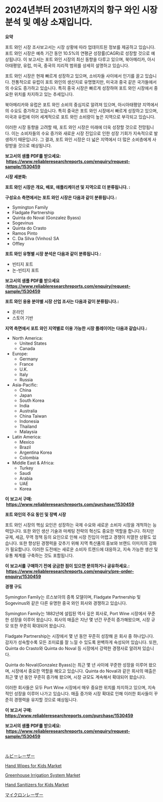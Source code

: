 <p><h1>2024년부터 2031년까지의 항구 와인 시장 분석 및 예상 소재입니다.</h1></p><p><strong>요약</strong></p>
<p><p>포트 와인 시장 조사보고서는 시장 상황에 따라 업데이트된 정보를 제공하고 있습니다. 포트 와인 시장은 예측 기간 동안 10.5%의 연평균 성장률(CAGR)로 성장할 것으로 예상됩니다. 이 보고서는 포트 와인 시장의 최신 동향을 다루고 있으며, 북아메리카, 아시아태평양, 유럽, 미국, 중국의 지리적 범위를 상세히 설명하고 있습니다.</p><p>포트 와인 시장은 현재 빠르게 성장하고 있으며, 소비자들 사이에서 인기를 끌고 있습니다. 전통적으로 유럽이 포트 와인의 생산지로 유명했지만, 미국과 중국 같은 국가들에서의 수요도 증가하고 있습니다. 특히 중국 시장은 빠르게 성장하여 포트 와인 시장에서 중요한 위치를 차지하고 있는 추세입니다.</p><p>북아메리카와 유럽은 포트 와인 소비의 중심지로 알려져 있으며, 아시아태평양 지역에서의 수요도 증가하고 있습니다. 특히 중국은 포트 와인 시장에서 빠르게 성장하고 있으며, 미국과 유럽에 이어 세계적으로 포트 와인 소비량이 높은 지역으로 부각되고 있습니다.</p><p>이러한 시장 동향을 고려할 때, 포트 와인 시장은 미래에 더욱 성장할 것으로 전망됩니다. 이는 소비자들의 수요 증가와 새로운 시장 진입으로 인한 성장 기회가 지속적으로 발생하기 때문입니다. 그 결과, 포트 와인 시장은 더 넓은 지역에서 더 많은 소비층에게 사랑받을 것으로 예상됩니다.</p></p>
<p><strong>보고서의 샘플 PDF를 받으세요: &nbsp;<a href="https://www.reliableresearchreports.com/enquiry/request-sample/1530459">https://www.reliableresearchreports.com/enquiry/request-sample/1530459</a></strong></p>
<p><strong>시장 세분화:</strong></p>
<p><strong> 포트 와인 시장은 개요, 배포, 애플리케이션 및 지역으로 더 분류됩니다. :</strong></p>
<p><strong>구성요소 측면에서는 포트 와인 시장은 다음과 같이 분류됩니다.:</strong></p>
<p><ul><li>Symington Family</li><li>Fladgate Partnership</li><li>Quinta do Noval (Gonzalez Byass)</li><li>Sogevinus</li><li>Quinta do Crasto</li><li>Ramos Pinto</li><li>C. Da Silva (Vinhos) SA</li><li>Offley</li></ul></p>
<p><strong> 포트 와인 유형별 시장 분석은 다음과 같이 분류됩니다.:</strong></p>
<p><ul><li>빈티지 포트</li><li>논-빈티지 포트</li></ul></p>
<p><strong>보고서의 샘플 PDF를 받으세요 :<a href="https://www.reliableresearchreports.com/enquiry/request-sample/1530459">https://www.reliableresearchreports.com/enquiry/request-sample/1530459</a></strong></p>
<p><strong> 포트 와인 응용 분야별 시장 산업 조사는 다음과 같이 분류됩니다.:</strong></p>
<p><ul><li>온라인</li><li>스토어 기반</li></ul></p>
<p><strong>지역 측면에서 포트 와인 지역별로 이용 가능한 시장 플레이어는 다음과 같습니다.:</strong></p>
<p><ul>
    <li>
        North America:
        <ul>
            <li>United States</li>
            <li>Canada</li>
        </ul>
    </li>
    <li>
        Europe:
        <ul>
            <li>Germany</li>
            <li>France</li>
            <li>U.K.</li>
            <li>Italy</li>
            <li>Russia</li>
        </ul>
    </li>
    <li>
        Asia-Pacific:
        <ul>
            <li>China</li>
            <li>Japan</li>
            <li>South Korea</li>
            <li>India</li>
            <li>Australia</li>
            <li>China Taiwan</li>
            <li>Indonesia</li>
            <li>Thailand</li>
            <li>Malaysia</li>
        </ul>
    </li>
    <li>
        Latin America:
        <ul>
            <li>Mexico</li>
            <li>Brazil</li>
            <li>Argentina Korea</li>
            <li>Colombia</li>
        </ul>
    </li>
    <li>
        Middle East & Africa:
        <ul>
            <li>Turkey</li>
            <li>Saudi</li>
            <li>Arabia</li>
            <li>UAE</li>
            <li>Korea</li>
        </ul>
    </li>
    </ul></p>
<p><strong>이 보고서 구매: &nbsp;<a href="https://www.reliableresearchreports.com/purchase/1530459">https://www.reliableresearchreports.com/purchase/1530459</a></strong></p>
<p><strong>포트 와인의 주요 동인 및 장벽 시장</strong></p>
<p><p>포트 와인 시장의 핵심 요인은 성장하는 국제 수요와 새로운 소비자 시장을 개척하는 능력입니다. 또한 와인 생산 기술과 마케팅 전략의 혁신도 중요한 역할을 합니다. 하지만 규제, 세금, 무역 정책 등의 요인으로 인해 시장 진입이 어렵고 경쟁이 치열한 상황도 있습니다. 또한 향상된 경쟁력을 갖추기 위해 지역 특산품의 홍보와 브랜드 이미지의 강화가 필요합니다. 이러한 도전에는 새로운 소비자 트렌드에 대응하고, 지속 가능한 생산 및 유통 체계를 구축하는 것도 포함됩니다.</p></p>
<p><strong>이 보고서를 구매하기 전에 궁금한 점이 있으면 문의하거나 공유하세요.: &nbsp;<a href="https://www.reliableresearchreports.com/enquiry/pre-order-enquiry/1530459">https://www.reliableresearchreports.com/enquiry/pre-order-enquiry/1530459</a></strong></p>
<p><strong>경쟁 구도</strong></p>
<p><p>Symington Family는 르스보아의 증폭 모델이며, Fladgate Partnership 및 Sogevinus와 같은 다른 유명한 중국 와인 회사와 경쟁하고 있습니다. </p><p>Symington Family는 1882년에 설립된 역사 깊은 회사로, Port Wine 시장에서 꾸준한 성장을 이루어 왔습니다. 회사의 매출은 지난 몇 년간 꾸준히 증가해왔으며, 시장 규모 또한 꾸준히 확대되어 왔습니다. </p><p>Fladgate Partnership는 시장에서 몇 년 동안 꾸준히 성장해 온 회사 중 하나입니다. 감자가 성숙할수록 모든 조미료를 잘 느낄 수 있도록 완벽하게 숙성되어 있습니다. 또한, Quinta do Crasto와 Quinta do Noval 등 시장에서 강력한 경쟁사로 알려져 있습니다. </p><p>Quinta do Noval(Gonzalez Byass)는 최근 몇 년 사이에 꾸준한 성장을 이루어 왔으며, 시장에서 중요한 역할을 해오고 있습니다. Quinta do Noval과 같은 회사의 매출은 최근 몇 년 동안 꾸준히 증가해 왔으며, 시장 규모도 계속해서 확대되어 왔습니다. </p><p>이러한 회사들은 모두 Port Wine 시장에서 매우 중요한 위치를 차지하고 있으며, 지속적인 성장을 이루어 나가고 있습니다. 매출 증가와 시장 확대로 인해 이러한 회사들이 꾸준히 경쟁력을 유지할 것으로 예상됩니다.</p></p>
<p><strong>이 보고서 구매: &nbsp; <a href="https://www.reliableresearchreports.com/purchase/1530459">https://www.reliableresearchreports.com/purchase/1530459</a></strong></p>
<p><strong>보고서의 샘플 PDF를 받으세요: &nbsp;<a href="https://www.reliableresearchreports.com/enquiry/request-sample/1530459">https://www.reliableresearchreports.com/enquiry/request-sample/1530459</a></strong><strong></strong></p>
<p>&nbsp;</p>
<p><p><a href="https://github.com/lrlmopnhwd79300/Market-Research-Report-List-1/blob/main/33595107680.md">ルビーレーザー</a></p><p><a href="https://github.com/joannagoyvaerts/Market-Research-Report-List-2/blob/main/hand-wipes-for-kids-market.md">Hand Wipes for Kids Market</a></p><p><a href="https://issuu.com/reportprime-2/docs/greenhouse-irrigation-system-market-size-2030.pptx">Greenhouse Irrigation System Market</a></p><p><a href="https://github.com/abdelrhmankishk22/Market-Research-Report-List-3/blob/main/hand-sanitizers-for-kids-market.md">Hand Sanitizers for Kids Market</a></p><p><a href="https://github.com/EstelWisozk1/Market-Research-Report-List-1/blob/main/86644907681.md">マイクロンレーザー</a></p></p>